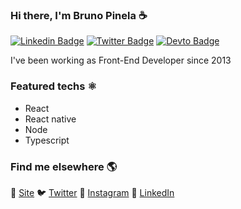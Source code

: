 ### Hi there, I'm Bruno Pinela ☕

[![Linkedin Badge](https://img.shields.io/badge/LinkedIn-0077B5?style=for-the-badge&logo=linkedin&logoColor=white)](https://www.linkedin.com/in/bruno-pinela) 
[![Twitter Badge](https://img.shields.io/badge/x-0A0A0A?style=for-the-badge&logo=x&logoColor=white)](https://x.com/pinelabm)
[![Devto Badge](https://img.shields.io/badge/dev.to-0A0A0A?style=for-the-badge&logo=devdotto&logoColor=white)](https://dev.to/bpinela)

I've been working as Front-End Developer since 2013

### Featured techs ⚛️

- React
- React native
- Node
- Typescript

### Find me elsewhere 🌎

🚀 [Site](https://bpinela.github.io/)
🐦 [Twitter](https://x.com/pinelabm)
📸 [Instagram](https://www.instagram.com/pinelabm/)
💼 [LinkedIn](https://www.linkedin.com/in/bruno-pinela)
